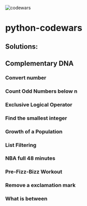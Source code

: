 ![codewars](https://user-images.githubusercontent.com/68942106/92854279-a9ac0d80-f3a5-11ea-8356-2fc800cdaeab.png)
# python-codewars
## Solutions:

## Complementary DNA
### Convert number
### Count Odd Numbers below n
### Exclusive Logical Operator
### Find the smallest integer
### Growth of a Population
### List Filtering
### NBA full 48 minutes
### Pre-Fizz-Bizz Workout
### Remove a exclamation mark
### What is between

